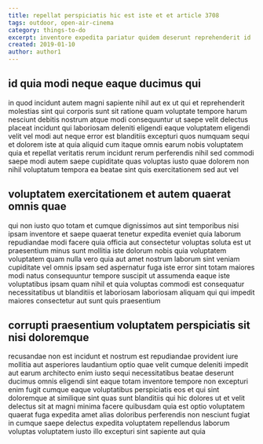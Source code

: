 ```yaml
---
title: repellat perspiciatis hic est iste et et article 3708
tags: outdoor, open-air-cinema
category: things-to-do
excerpt: inventore expedita pariatur quidem deserunt reprehenderit id
created: 2019-01-10
author: author1
---
```


## id quia modi neque eaque ducimus qui

in quod incidunt autem magni sapiente nihil aut ex ut qui et reprehenderit molestias sint qui corporis sunt sit ratione quam voluptate tempore harum nesciunt debitis nostrum atque modi consequuntur ut saepe velit delectus placeat incidunt qui laboriosam deleniti eligendi eaque voluptatem eligendi velit vel modi aut neque error est blanditiis excepturi quos numquam sequi et dolorem iste at quia aliquid cum itaque omnis earum nobis voluptatem quia et repellat veritatis rerum incidunt rerum perferendis nihil sed commodi saepe modi autem saepe cupiditate quas voluptas iusto quae dolorem non nihil voluptatum tempora ea beatae sint quis exercitationem sed aut vel

## voluptatem exercitationem et autem quaerat omnis quae

qui non iusto quo totam et cumque dignissimos aut sint temporibus nisi ipsam inventore et saepe quaerat tenetur expedita eveniet quia laborum repudiandae modi facere quia officia aut consectetur voluptas soluta est ut praesentium minus sunt mollitia iste dolorum nobis quia voluptatem voluptatem quam nulla vero quia aut amet nostrum laborum sint veniam cupiditate vel omnis ipsam sed aspernatur fuga iste error sint totam maiores modi natus consequuntur tempore suscipit ut assumenda eaque iste voluptatibus ipsam quam nihil et quia voluptas commodi est consequatur necessitatibus ut blanditiis et laboriosam laboriosam aliquam qui qui impedit maiores consectetur aut sunt quis praesentium

## corrupti praesentium voluptatem perspiciatis sit nisi doloremque

recusandae non est incidunt et nostrum est repudiandae provident iure mollitia aut asperiores laudantium optio quae velit cumque deleniti impedit aut earum architecto enim iusto sequi necessitatibus beatae deserunt ducimus omnis eligendi sint eaque totam inventore tempore non excepturi enim fugit cumque eaque voluptatibus perspiciatis eos et qui sint doloremque at similique sint quas sunt blanditiis qui hic dolores ut et velit delectus sit at magni minima facere quibusdam quia est optio voluptatem quaerat fuga expedita amet alias doloribus perferendis non nesciunt fugiat in cumque saepe delectus expedita voluptatem repellendus laborum voluptas voluptatem iusto illo excepturi sint sapiente aut quia
